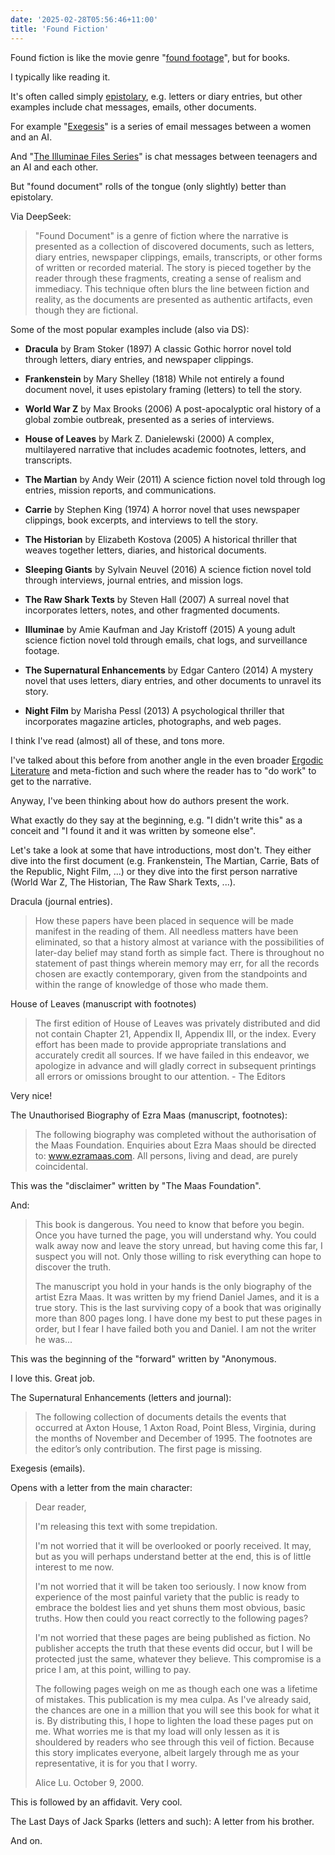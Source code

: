 ```yaml
---
date: '2025-02-28T05:56:46+11:00'
title: 'Found Fiction'
---
```


Found fiction is like the movie genre "[found footage](https://en.wikipedia.org/wiki/Found_footage_(film_technique))", but for books.

I typically like reading it.

It's often called simply [epistolary](https://en.wikipedia.org/wiki/Epistolary_novel), e.g. letters or diary entries, but other examples include chat messages, emails, other documents.

For example "[Exegesis](https://www.goodreads.com/book/show/581732.Exegesis)" is a series of email messages between a women and an AI.

And "[The Illuminae Files Series](https://www.goodreads.com/series/116078-the-illuminae-files)" is chat messages between teenagers and an AI and each other.

But "found document" rolls of the tongue (only slightly) better than epistolary.

Via DeepSeek:

> "Found Document" is a genre of fiction where the narrative is presented as a collection of discovered documents, such as letters, diary entries, newspaper clippings, emails, transcripts, or other forms of written or recorded material. The story is pieced together by the reader through these fragments, creating a sense of realism and immediacy. This technique often blurs the line between fiction and reality, as the documents are presented as authentic artifacts, even though they are fictional.

Some of the most popular examples include (also via DS):


- **Dracula** by Bram Stoker (1897)
  A classic Gothic horror novel told through letters, diary entries, and newspaper clippings.

- **Frankenstein** by Mary Shelley (1818)
  While not entirely a found document novel, it uses epistolary framing (letters) to tell the story.

- **World War Z** by Max Brooks (2006)
  A post-apocalyptic oral history of a global zombie outbreak, presented as a series of interviews.

- **House of Leaves** by Mark Z. Danielewski (2000)
  A complex, multilayered narrative that includes academic footnotes, letters, and transcripts.

- **The Martian** by Andy Weir (2011)
  A science fiction novel told through log entries, mission reports, and communications.

- **Carrie** by Stephen King (1974)
  A horror novel that uses newspaper clippings, book excerpts, and interviews to tell the story.

- **The Historian** by Elizabeth Kostova (2005)
  A historical thriller that weaves together letters, diaries, and historical documents.

- **Sleeping Giants** by Sylvain Neuvel (2016)
  A science fiction novel told through interviews, journal entries, and mission logs.

- **The Raw Shark Texts** by Steven Hall (2007)
  A surreal novel that incorporates letters, notes, and other fragmented documents.

- **Illuminae** by Amie Kaufman and Jay Kristoff (2015)
  A young adult science fiction novel told through emails, chat logs, and surveillance footage.

- **The Supernatural Enhancements** by Edgar Cantero (2014)
  A mystery novel that uses letters, diary entries, and other documents to unravel its story.

- **Night Film** by Marisha Pessl (2013)
  A psychological thriller that incorporates magazine articles, photographs, and web pages.

I think I've read (almost) all of these, and tons more.

I've talked about this before from another angle in the even broader [Ergodic Literature](/blog/posts/ergodic-literature) and meta-fiction and such where the reader has to "do work" to get to the narrative.

Anyway, I've been thinking about how do authors present the work.

What exactly do they say at the beginning, e.g. "I didn't write this" as a conceit and "I found it and it was written by someone else".

Let's take a look at some that have introductions, most don't. They either dive into the first document (e.g. Frankenstein, The Martian, Carrie, Bats of the Republic, Night Film, ...) or they dive into the first person narrative (World War Z, The Historian, The Raw Shark Texts, ...).

Dracula (journal entries).

> How these papers have been placed in sequence will be made manifest in the reading of them. All needless matters have been eliminated, so that a history almost at variance with the possibilities of later-day belief may stand forth as simple fact. There is throughout no statement of past things wherein memory may err, for all the records chosen are exactly contemporary, given from the standpoints and within the range of knowledge of those who made them.

House of Leaves (manuscript with footnotes)

> The first edition of House of Leaves was privately distributed and did not contain Chapter 21, Appendix II, Appendix III, or the index. Every effort has been made to provide appropriate translations and accurately credit all sources. If we have failed in this endeavor, we apologize in advance and will gladly correct in subsequent printings all errors or omissions brought to our attention. - The Editors

Very nice!

The Unauthorised Biography of Ezra Maas (manuscript, footnotes):

> The following biography was completed without the authorisation of the Maas Foundation. Enquiries about Ezra Maas should be directed to: www.ezramaas.com. All persons, living and dead, are purely coincidental.

This was the "disclaimer" written by "The Maas Foundation".

And:

> This book is dangerous. You need to know that before you begin. Once you have turned the page, you will understand why. You could walk away now and leave the story unread, but having come this far, I suspect you will not. Only those willing to risk everything can hope to discover the truth.
>
> The manuscript you hold in your hands is the only biography of the artist Ezra Maas. It was written by my friend Daniel James, and it is a true story. This is the last surviving copy of a book that was originally more than 800 pages long. I have done my best to put these pages in order, but I fear I have failed both you and Daniel. I am not the writer he was...

This was the beginning of the "forward" written by "Anonymous.

I love this. Great job.

The Supernatural Enhancements (letters and journal):

> The following collection of documents details the events that occurred at Axton House, 1 Axton Road, Point Bless, Virginia, during the months of November and December of 1995. The footnotes are the editor’s only contribution. The first page is missing.

Exegesis (emails).

Opens with a letter from the main character:

> Dear reader,
>
>I'm releasing this text with some trepidation.
>
> I'm not worried that it will be overlooked or poorly received. It may, but as you will perhaps understand better at the end, this is of little interest to me now.
>
> I'm not worried that it will be taken too seriously. I now know from experience of the most painful variety that the public is ready to embrace the boldest lies and yet shuns them most obvious, basic truths. How then could you react correctly to the following pages?
>
> I'm not worried that these pages are being published as fiction. No publisher accepts the truth that these events did occur, but I will be protected just the same, whatever they believe. This compromise is a price I am, at this point, willing to pay.
>
> The following pages weigh on me as though each one was a lifetime of mistakes. This publication is my mea culpa. As I've already said, the chances are one in a million that you will see this book for what it is. By distributing this, I hope to lighten the load these pages put on me. What worries me is that my load will only lessen as it is shouldered by readers who see through this veil of fiction. Because this story implicates everyone, albeit largely through me as your representative, it is for you that I worry.
>
> Alice Lu. October 9, 2000.

This is followed by an affidavit. Very cool.

The Last Days of Jack Sparks (letters and such): A letter from his brother.

And on.

